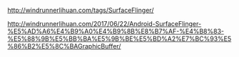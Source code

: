 
http://windrunnerlihuan.com/tags/SurfaceFlinger/

http://windrunnerlihuan.com/2017/06/22/Android-SurfaceFlinger-%E5%AD%A6%E4%B9%A0%E4%B9%8B%E8%B7%AF-%E4%B8%83-%E5%88%9B%E5%BB%BA%E5%9B%BE%E5%BD%A2%E7%BC%93%E5%86%B2%E5%8C%BAGraphicBuffer/

